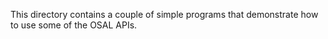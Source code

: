 This directory contains a couple of simple programs that demonstrate how to use some of the OSAL APIs.

